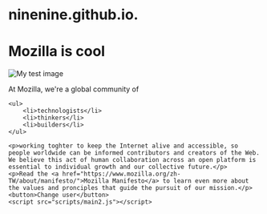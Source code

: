 # ninenine.github.io.
<!DOCTYPE html>
<html>
  <head>
    <meta charset="utf-8">
    <title>My test page</title>
    <link href="styles/style.css" rel="stylesheet" type="text/css">
  </head>
  <body>
    <h1>Mozilla is cool</h1>
    <img src="images\firefox.png" alt="My test image">
    <p>At Mozilla, we're a global community of</p>

    <ul>
        <li>technologists</li>
        <li>thinkers</li>
        <li>builders</li>
    </ul>

    <p>working toghter to keep the Internet alive and accessible, so people worldwide can be informed contributors and creators of the Web. We believe this act of human collaboration across an open platform is essential to individual growth and our collective future.</p>
    <p>Read the <a href="https://www.mozilla.org/zh-TW/about/manifesto/">Mozilla Manifesto</a> to learn even more about the values and pronciples that guide the pursuit of our mission.</p>
    <button>Change user</button>
    <script src="scripts/main2.js"></script>
  </body>
</html> 

